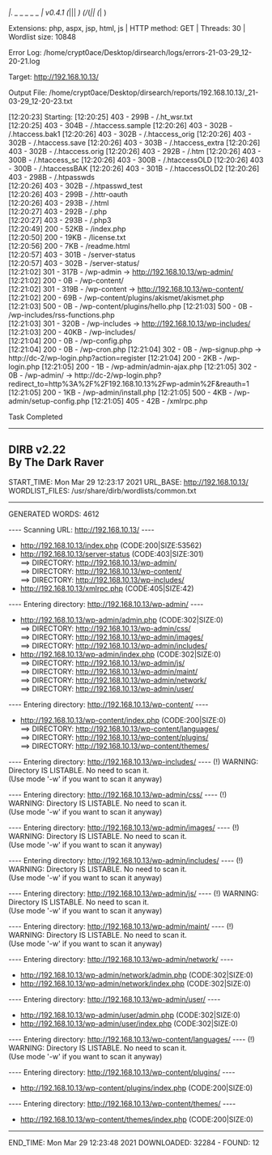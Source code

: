 
  _|. _ _  _  _  _ _|_    v0.4.1
 (_||| _) (/_(_|| (_| )

Extensions: php, aspx, jsp, html, js | HTTP method: GET | Threads: 30 | Wordlist size: 10848

Error Log: /home/crypt0ace/Desktop/dirsearch/logs/errors-21-03-29_12-20-21.log

Target: http://192.168.10.13/

Output File: /home/crypt0ace/Desktop/dirsearch/reports/192.168.10.13/_21-03-29_12-20-23.txt

[12:20:23] Starting: 
[12:20:25] 403 -  299B  - /.ht_wsr.txt                                                                                                  
[12:20:25] 403 -  304B  - /.htaccess.sample
[12:20:26] 403 -  302B  - /.htaccess.bak1
[12:20:26] 403 -  302B  - /.htaccess_orig
[12:20:26] 403 -  302B  - /.htaccess.save
[12:20:26] 403 -  303B  - /.htaccess_extra
[12:20:26] 403 -  302B  - /.htaccess.orig
[12:20:26] 403 -  292B  - /.htm
[12:20:26] 403 -  300B  - /.htaccess_sc
[12:20:26] 403 -  300B  - /.htaccessOLD
[12:20:26] 403 -  300B  - /.htaccessBAK
[12:20:26] 403 -  301B  - /.htaccessOLD2
[12:20:26] 403 -  298B  - /.htpasswds    
[12:20:26] 403 -  302B  - /.htpasswd_test              
[12:20:26] 403 -  299B  - /.httr-oauth            
[12:20:26] 403 -  293B  - /.html                   
[12:20:27] 403 -  292B  - /.php                                       
[12:20:27] 403 -  293B  - /.php3            
[12:20:49] 200 -   52KB - /index.php                                                                              
[12:20:50] 200 -   19KB - /license.txt                                                                  
[12:20:56] 200 -    7KB - /readme.html                                                         
[12:20:57] 403 -  301B  - /server-status                                                                
[12:20:57] 403 -  302B  - /server-status/  
[12:21:02] 301 -  317B  - /wp-admin  ->  http://192.168.10.13/wp-admin/                                           
[12:21:02] 200 -    0B  - /wp-content/          
[12:21:02] 301 -  319B  - /wp-content  ->  http://192.168.10.13/wp-content/
[12:21:02] 200 -   69B  - /wp-content/plugins/akismet/akismet.php                      
[12:21:03] 500 -    0B  - /wp-content/plugins/hello.php
[12:21:03] 500 -    0B  - /wp-includes/rss-functions.php                                        
[12:21:03] 301 -  320B  - /wp-includes  ->  http://192.168.10.13/wp-includes/
[12:21:03] 200 -   40KB - /wp-includes/                      
[12:21:04] 200 -    0B  - /wp-config.php                       
[12:21:04] 200 -    0B  - /wp-cron.php
[12:21:04] 302 -    0B  - /wp-signup.php  ->  http://dc-2/wp-login.php?action=register
[12:21:04] 200 -    2KB - /wp-login.php
[12:21:05] 200 -    1B  - /wp-admin/admin-ajax.php
[12:21:05] 302 -    0B  - /wp-admin/  ->  http://dc-2/wp-login.php?redirect_to=http%3A%2F%2F192.168.10.13%2Fwp-admin%2F&reauth=1
[12:21:05] 200 -    1KB - /wp-admin/install.php
[12:21:05] 500 -    4KB - /wp-admin/setup-config.php
[12:21:05] 405 -   42B  - /xmlrpc.php

Task Completed             




-----------------
DIRB v2.22    
By The Dark Raver
-----------------

START_TIME: Mon Mar 29 12:23:17 2021
URL_BASE: http://192.168.10.13/
WORDLIST_FILES: /usr/share/dirb/wordlists/common.txt

-----------------

GENERATED WORDS: 4612                                                                      

---- Scanning URL: http://192.168.10.13/ ----
+ http://192.168.10.13/index.php (CODE:200|SIZE:53562)                                                                                                               
+ http://192.168.10.13/server-status (CODE:403|SIZE:301)                                                                                                             
==> DIRECTORY: http://192.168.10.13/wp-admin/                                                                                                                        
==> DIRECTORY: http://192.168.10.13/wp-content/                                                                                                                      
==> DIRECTORY: http://192.168.10.13/wp-includes/                                                                                                                     
+ http://192.168.10.13/xmlrpc.php (CODE:405|SIZE:42)                                                                                                                 
                                                                                                                                                                     
---- Entering directory: http://192.168.10.13/wp-admin/ ----
+ http://192.168.10.13/wp-admin/admin.php (CODE:302|SIZE:0)                                                                                                          
==> DIRECTORY: http://192.168.10.13/wp-admin/css/                                                                                                                    
==> DIRECTORY: http://192.168.10.13/wp-admin/images/                                                                                                                 
==> DIRECTORY: http://192.168.10.13/wp-admin/includes/                                                                                                               
+ http://192.168.10.13/wp-admin/index.php (CODE:302|SIZE:0)                                                                                                          
==> DIRECTORY: http://192.168.10.13/wp-admin/js/                                                                                                                     
==> DIRECTORY: http://192.168.10.13/wp-admin/maint/                                                                                                                  
==> DIRECTORY: http://192.168.10.13/wp-admin/network/                                                                                                                
==> DIRECTORY: http://192.168.10.13/wp-admin/user/                                                                                                                   
                                                                                                                                                                     
---- Entering directory: http://192.168.10.13/wp-content/ ----
+ http://192.168.10.13/wp-content/index.php (CODE:200|SIZE:0)                                                                                                        
==> DIRECTORY: http://192.168.10.13/wp-content/languages/                                                                                                            
==> DIRECTORY: http://192.168.10.13/wp-content/plugins/                                                                                                              
==> DIRECTORY: http://192.168.10.13/wp-content/themes/                                                                                                               
                                                                                                                                                                     
---- Entering directory: http://192.168.10.13/wp-includes/ ----
(!) WARNING: Directory IS LISTABLE. No need to scan it.                        
    (Use mode '-w' if you want to scan it anyway)
                                                                                                                                                                     
---- Entering directory: http://192.168.10.13/wp-admin/css/ ----
(!) WARNING: Directory IS LISTABLE. No need to scan it.                        
    (Use mode '-w' if you want to scan it anyway)
                                                                                                                                                                     
---- Entering directory: http://192.168.10.13/wp-admin/images/ ----
(!) WARNING: Directory IS LISTABLE. No need to scan it.                        
    (Use mode '-w' if you want to scan it anyway)
                                                                                                                                                                     
---- Entering directory: http://192.168.10.13/wp-admin/includes/ ----
(!) WARNING: Directory IS LISTABLE. No need to scan it.                        
    (Use mode '-w' if you want to scan it anyway)
                                                                                                                                                                     
---- Entering directory: http://192.168.10.13/wp-admin/js/ ----
(!) WARNING: Directory IS LISTABLE. No need to scan it.                        
    (Use mode '-w' if you want to scan it anyway)
                                                                                                                                                                     
---- Entering directory: http://192.168.10.13/wp-admin/maint/ ----
(!) WARNING: Directory IS LISTABLE. No need to scan it.                        
    (Use mode '-w' if you want to scan it anyway)
                                                                                                                                                                     
---- Entering directory: http://192.168.10.13/wp-admin/network/ ----
+ http://192.168.10.13/wp-admin/network/admin.php (CODE:302|SIZE:0)                                                                                                  
+ http://192.168.10.13/wp-admin/network/index.php (CODE:302|SIZE:0)                                                                                                  
                                                                                                                                                                     
---- Entering directory: http://192.168.10.13/wp-admin/user/ ----
+ http://192.168.10.13/wp-admin/user/admin.php (CODE:302|SIZE:0)                                                                                                     
+ http://192.168.10.13/wp-admin/user/index.php (CODE:302|SIZE:0)                                                                                                     
                                                                                                                                                                     
---- Entering directory: http://192.168.10.13/wp-content/languages/ ----
(!) WARNING: Directory IS LISTABLE. No need to scan it.                        
    (Use mode '-w' if you want to scan it anyway)
                                                                                                                                                                     
---- Entering directory: http://192.168.10.13/wp-content/plugins/ ----
+ http://192.168.10.13/wp-content/plugins/index.php (CODE:200|SIZE:0)                                                                                                
                                                                                                                                                                     
---- Entering directory: http://192.168.10.13/wp-content/themes/ ----
+ http://192.168.10.13/wp-content/themes/index.php (CODE:200|SIZE:0)                                                                                                 
                                                                                                                                                                     
-----------------
END_TIME: Mon Mar 29 12:23:48 2021
DOWNLOADED: 32284 - FOUND: 12
                                        